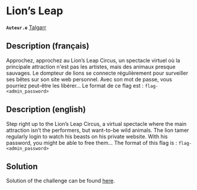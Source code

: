 # Lion’s Leap

**`Auteur.e`** [Talgarr](https://github.com/Talgarr)

## Description (français)

Approchez, approchez au Lion’s Leap Circus, un spectacle virtuel où la principale attraction n'est pas les artistes, mais des animaux presque sauvages. Le dompteur de lions se connecte régulièrement pour surveiller ses bêtes sur son site web personnel. Avec son mot de passe, vous pourriez peut-être les libérer...
Le format de ce flag est : `flag-<admin_password>`

## Description (english)

Step right up to the Lion’s Leap Circus, a virtual spectacle where the main attraction isn’t the performers, but want-to-be wild animals. The lion tamer regularly login to watch his beasts on his private website. With his password, you might be able to free them...
The format of this flag is : `flag-<admin_password>`

## Solution

Solution of the challenge can be found [here](solution/).
